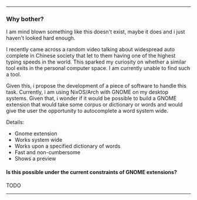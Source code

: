 ***
### Why bother?
I am mind blown something like this doesn't exist, maybe it does and i just haven't looked hard enough. 

I recently came across a random video talking about widespread auto complete in Chinese society that let to them having one of the highest typing speeds in the world. This sparked my curiosity on whether a similar tool exits in the personal computer space. I am currently unable to find such a tool.

Given this, i propose the development of a piece of software to handle this task. Currently, i am using NixOS/Arch with GNOME on my desktop systems. Given that, i wonder if it would be possible to build a GNOME extension that would take some corpus or dictionary or words and would give the user the opportunity to autocomplete a word system wide.

Details:
- Gnome extension
- Works system wide
- Works upon a specified dictionary of words
- Fast and non-cumbersome
- Shows a preview

#### Is this possible under the current constraints of GNOME extensions?
TODO

***
